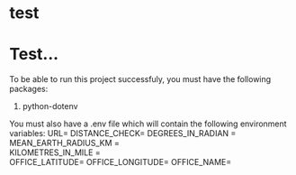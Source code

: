 # test
Test...
=======
To be able to run this project successfuly, you must have the following packages:

1. python-dotenv

You must also have a .env file which will contain the following environment variables:
URL= 
DISTANCE_CHECK= 
DEGREES_IN_RADIAN = 
MEAN_EARTH_RADIUS_KM =  
KILOMETRES_IN_MILE =  
OFFICE_LATITUDE= 
OFFICE_LONGITUDE=
OFFICE_NAME=
